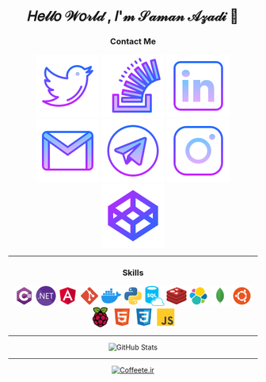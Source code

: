 <div align="center">

# 𝐻𝑒𝓁𝓁𝑜 𝒲𝑜𝓇𝓁𝒹 , 𝐼'𝓂 𝒮𝒶𝓂𝒶𝓃 𝒜𝓏𝒶𝒹𝒾 👋

### Contact Me

[![Twitter](./Icons/Gradient%20icons/twitter.svg)](https://twitter.com/intent/follow?screen_name=saman_azadi_)
[![Stack Overflow](./Icons/Gradient%20icons/stackoverflow.svg)](https://stackoverflow.com/users/13861561/saman-azadi)
[![LinkedIn](./Icons/Gradient%20icons/linkedin.svg)](https://www.linkedin.com/in/saman-azadi/)
[![Gmail](./Icons/Gradient%20icons/gmail.svg)](mailto:samanazadi1996@gmail.com)
[![Telegram](./Icons/Gradient%20icons/telegram.svg)](https://t.me/sam_i_x)
[![Instagram](./Icons/Gradient%20icons/instagram.svg)](https://www.instagram.com/saman_azadi_/)
[![CodePen](./Icons/Gradient%20icons/codepen.svg)](https://codepen.io/sam-sam-the-flexboxer/pens/popular)

---
 
### Skills

<img async src="./Icons/csharp.svg" alt="C#" height="40">
<img async src="./Icons/dotnet.svg" alt=".NET" height="40">
<img async src="./Icons/angular.svg" alt="Angular" height="40">
<img async src="./Icons/git.svg" alt="Git" height="40">
<img async src="./Icons/docker.svg" alt="Docker" height="40">
<img async src="./Icons/python.svg" alt="Python" height="40">
<img async src="./Icons/sql.svg" alt="SQL" height="40">
<img async src="./Icons/redis.svg" alt="Redis" height="40">
<img async src="./Icons/elk.svg" alt="ELK" height="40">
<img async src="./Icons/mongo.svg" alt="MongoDB" height="40">
<img async src="./Icons/ubuntu.svg" alt="Ubuntu" height="40">
<img async src="./Icons/raspberrypi.svg" alt="Raspberry Pi" height="40">
<img async src="./Icons/html.svg" alt="HTML" height="40">
<img async src="./Icons/css.svg" alt="CSS" height="40">
<img async src="./Icons/js.svg" alt="JavaScript" height="40">

---

![GitHub Stats](https://github-readme-stats.vercel.app/api?username=samanazadi1996&show_icons=true&theme=cobalt)

---
 
[![Coffeete.ir](https://www.coffeete.ir/images/buttons/lemonchiffon.png?v=1)](http://www.coffeete.ir/Saman)

</div>
